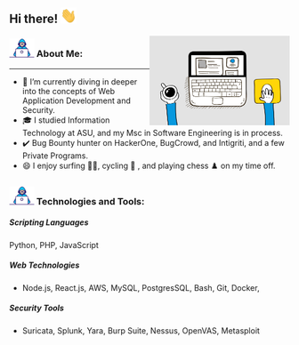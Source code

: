 ## Hi there! <img src="Assets/Hi.gif" width="29px">

<img align="right" src="Assets/6M8G.gif" width="50%" title="Intro Card" alt="Intro Card">

### <img src="Assets/Developer.gif" width="45px"> About Me:
---
- 🔭  I’m currently diving in deeper into the concepts of Web Application Development and Security.
- 🎓  I studied Information Technology at ASU, and my Msc in Software Engineering is in process.
- ✔️ Bug Bounty hunter on HackerOne, BugCrowd, and Intigriti, and a few Private Programs.
- 😄  I enjoy surfing 🏄‍♂️, cycling 🚴 , and playing chess ♟️ on my time off.
 
### <img src="Assets/Developer.gif" width="45px"> Technologies and Tools:
##### Scripting Languages
  Python, PHP, JavaScript
##### Web Technologies
   - Node.js, React.js, AWS, MySQL, PostgresSQL, Bash, Git, Docker,
##### Security Tools
   - Suricata, Splunk, Yara, Burp Suite, Nessus, OpenVAS, Metasploit
